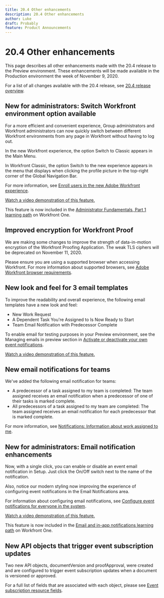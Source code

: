 ```yaml
---
title: 20.4 Other enhancements
description: 20.4 Other enhancements
author: Luke
draft: Probably
feature: Product Announcements
---
```

# 20.4 Other enhancements

This page describes all other enhancements made with the 20.4 release to the Preview environment. These enhancements will be made available in the Production environment the week of November 9, 2020.

For a list of all changes available with the 20.4 release, see [20.4 release overview](../../../product-announcements/product-releases/20.4-release-activity/20-4-release-overview.md).

## New for administrators:&nbsp;Switch Workfront environment option available

For a more efficient and convenient experience, Group administrators and Workfront administrators can now quickly switch between different Workfront environments from any page in Workfront without having to log out.

In the new Workfront experience, the option Switch to Classic appears in the Main Menu.

In Workfront Classic, the option Switch to the new experience appears in the menu that displays when clicking the profile picture in the top-right corner of the Global Navigation Bar.

For more information, see [Enroll users in the new Adobe Workfront experience](../../../administration-and-setup/add-users/create-and-manage-users/enroll-users-new-workfront-experience.md).

[Watch a video demonstration of this feature.](https://vimeo.com/466353836/c1f3faa632)

This feature is now included in the [Administrator Fundamentals, Part 1 learning path](https://one.workfront.com/s/learningpath3/administrator-fundamentals-in-the-new-workfront-experience-part-2-user-organizat-20Y0z000000bmAXEAY) on Workfront One.

## Improved encryption for Workfront Proof

We are making some changes to improve the strength of data-in-motion encryption of the Workfront Proofing Application. The weak TLS ciphers will be deprecated on November 11, 2020.

Please ensure you are using a supported browser when accessing Workfront. For more information about supported browsers, see [Adobe Workfront browser requirements](../../../workfront-basics/workfront-browser-requirements.md).

## New look and feel for 3 email templates

To improve the readability and overall experience, the following email templates have a new look and feel:

* New Work Request
* A Dependent Task You're Assigned to Is Now Ready to Start
* Team Email Notification with Predecessor Complete

To enable email for testing purposes in your Preview environment, see the Managing emails in preview section in [Activate or deactivate your own event notifications](../../../workfront-basics/using-notifications/activate-or-deactivate-your-own-event-notifications.md).

[Watch a video demonstration of this feature.](https://vimeo.com/468333260/3d58c57706)

## New email notifications for teams

We've added the following email notification for teams:

* A predecessor of a task assigned to my team is completed: The team assigned receives an email notification when a predecessor of one of their tasks is marked complete.
* All predecessors of a task assigned to my team are completed: The team assigned receives an email notification for each predecessor that is marked complete.

For more information, see [Notifications: Information about work assigned to me](../../../workfront-basics/using-notifications/notifications-information-about-work-assigned-to-me.md).

## New for administrators: Email notification enhancements

Now, with a single click, you can enable or disable an event email notification in Setup. Just click the On/Off switch next to the name of the notification.

Also, notice our modern styling now improving the experience of configuring event notifications in the Email Notifications area.

For information about configuring email notifications, see [Configure event notifications for everyone in the system](../../../administration-and-setup/manage-workfront/emails/configure-event-notifications-for-everyone-in-the-system.md).

[Watch a video demonstration of this feature.](https://vimeo.com/466660243/af773312e4)

This feature is now included in the [Email and in-app notifications learning path](https://one.workfront.com/s/learningpath2/email-and-in-app-notifications-in-the-new-workfront-experience-20Y4X000000CaZGUA0) on Workfront One.

## New API&nbsp;objects that trigger event subscription updates

Two new API objects, documentVersion and proofApproval, were created and are configured to trigger event subscription updates when a document is versioned or approved.

For a full list of fields that are associated with each object, please see [Event subscription resource fields](../../../wf-api/api/event-sub-resource-fields.md).
